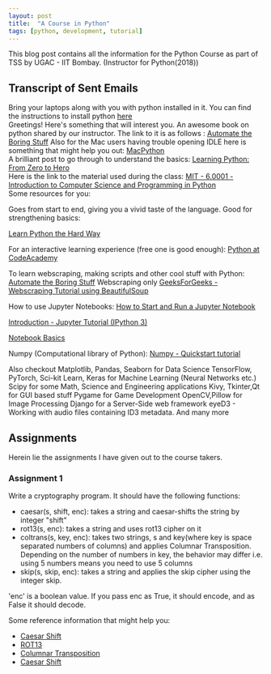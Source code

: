 ```yaml
---
layout: post
title:  "A Course in Python"
tags: [python, development, tutorial]
---
```


This blog post contains all the information for the Python Course as part of TSS by UGAC - IIT Bombay. (Instructor for Python(2018))

## Transcript of Sent Emails
<div class="message">
  Bring your laptops along with you with python installed in it. You can find the instructions to install python <a href="http://docs.python-guide.org/en/latest/starting/installation/">here</a>
</div>

<div class="message">
Greetings!
Here's something that will interest you. An awesome book on python shared by our instructor. The link to it is as follows : <a href="https://automatetheboringstuff.com/">Automate the Boring Stuff</a>
Also for the Mac users having trouble opening IDLE here is something that might help you out:  <a href="https://docs.python.org/3/using/mac.html">MacPython</a>
</div>

<div class="message">
  A brilliant post to go through to understand the basics: <a href="https://medium.freecodecamp.org/learning-python-from-zero-to-hero-120ea540b567">Learning Python: From Zero to Hero</a>
</div>

<div class="message">
Here is the link to the material used during the class:
<a href="https://ocw.mit.edu/courses/electrical-engineering-and-computer-science/6-0001-introduction-to-computer-science-and-programming-in-python-fall-2016/">MIT - 6.0001 - Introduction to Computer Science and Programming in Python</a>
</div>

<div class="message">
Some resources for you:

Goes from start to end, giving you a vivid taste of the language. Good for strengthening basics:

<a href="https://learnpythonthehardway.org/python3/">Learn Python the Hard Way</a>

For an interactive learning experience (free one is good enough):
<a href="https://www.codecademy.com/learn/python">Python at CodeAcademy</a>

To learn webscraping, making scripts and other cool stuff with Python:
<a href="https://automatetheboringstuff.com/">Automate the Boring Stuff</a>
Webscraping only
<a href="https://www.geeksforgeeks.org/implementing-web-scraping-python-beautiful-soup/">GeeksForGeeks - Webscraping Tutorial using BeautifulSoup</a>

How to use Jupyter Notebooks:
<a href="https://unidata.github.io/online-python-training/notebook.html">How to Start and Run a Jupyter Notebook</a>

<a href="https://www.youtube.com/watch?v=Rc4JQWowG5I">Introduction - Jupyter Tutorial (IPython 3)</a>

<a href="http://jupyter-notebook.readthedocs.io/en/stable/examples/Notebook/Notebook%20Basics.html">Notebook Basics</a>

Numpy (Computational library of Python):
<a href="https://docs.scipy.org/doc/numpy/user/quickstart.html">Numpy - Quickstart tutorial</a>

Also checkout Matplotlib, Pandas, Seaborn for Data Science
TensorFlow, PyTorch, Sci-kit Learn, Keras for Machine Learning (Neural Networks etc.)
Scipy for some Math, Science and Engineering applications
Kivy, Tkinter,Qt  for GUI based stuff
Pygame for Game Development
OpenCV,Pillow for Image Processing
Django for a Server-Side web framework
eyeD3 - Working with audio files containing ID3 metadata.
And many more
</div>

## Assignments
Herein lie the assignments I have given out to the course takers.

### Assignment 1
Write a cryptography program. It should have the following functions:
 - caesar(s, shift, enc): takes a string and caesar-shifts the string by integer "shift"
 - rot13(s, enc): takes a string and uses rot13 cipher on it
 - coltrans(s, key, enc): takes two strings, s and key(where key is space separated numbers of columns) and applies Columnar Transposition. Depending on the number of numbers in key, the behavior may differ i.e. using 5 numbers means you need to use 5 columns 
 - skip(s, skip, enc): takes a string and applies the skip cipher using the integer skip.

'enc' is a boolean value. If you pass enc as True, it should encode, and as False it should decode.
 
 Some reference information that might help you:
* [Caesar Shift](http://rumkin.com/tools/cipher/caesar.php)
* [ROT13](http://rumkin.com/tools/cipher/rot13.php)
* [Columnar Transposition](http://rumkin.com/tools/cipher/coltrans.php)
* [Caesar Shift](http://rumkin.com/tools/cipher/caesar.php)
